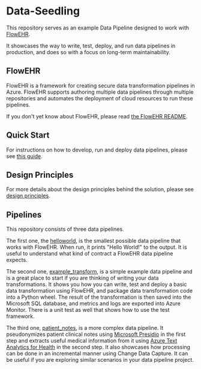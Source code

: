 # Data-Seedling

This repository serves as an example Data Pipeline designed to work with [FlowEHR](https://github.com/SAFEHR-hdata/FlowEHR).

It showcases the way to write, test, deploy, and run data pipelines in production, and does so with a focus on long-term maintainability.

## FlowEHR

FlowEHR is a framework for creating secure data transformation pipelines in Azure. FlowEHR supports authoring multiple data pipelines through multiple repositories and automates the deployment of cloud resources to run these pipelines.

If you don't yet know about FlowEHR, please read [the FlowEHR README](https://github.com/SAFEHR-hdata/FlowEHR/blob/main/README.md).

## Quick Start

For instructions on how to develop, run and deploy data pipelines, please see [this guide](./docs/quick_start.md).

## Design Principles

For more details about the design principles behind the solution, please see [design principles](./docs/design_principles.md).

## Pipelines

This repository consists of three data pipelines. 

The first one, the [helloworld](./helloworld/README.md), is the smallest possible data pipeline that works with FlowEHR. When run, it prints "Hello World!" to the output. It is useful to understand what kind of contract a FlowEHR data pipeline expects.

The second one, [example_transform](./example_transform/README.md), is a simple example data pipeline and is a great place to start if you are thinking of writing your data transformations. It shows you how you can write, test and deploy a basic data transformation using FlowEHR, and package data transformation code into a Python wheel. The result of the transformation is then saved into the Microsoft SQL database, and metrics and logs are exported into Azure Monitor. There is a unit test as well that shows how to use the test framework.

The third one, [patient_notes](./patient_notes/README.md), is a more complex data pipeline. It pseudonymizes patient clinical notes using [Microsoft Presidio](https://microsoft.github.io/presidio/) in the first step and extracts useful medical information from it using [Azure Text Analytics for Health](https://learn.microsoft.com/en-us/azure/ai-services/language-service/text-analytics-for-health/overview?tabs=ner) in the second step. It also showcases how processing can be done in an incremental manner using Change Data Capture. It can be useful if you are exploring similar scenarios in your data pipeline project.
